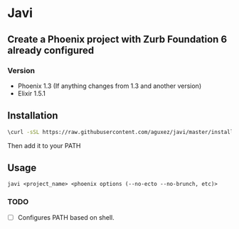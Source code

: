 # Javi

## Create a Phoenix project with Zurb Foundation 6 already configured

### Version
* Phoenix 1.3 (If anything changes from 1.3 and another version)
* Elixir 1.5.1

## Installation

```sh
\curl -sSL https://raw.githubusercontent.com/aguxez/javi/master/install | bash -s install
```

Then add it to your PATH

## Usage
`javi <project_name> <phoenix options (--no-ecto --no-brunch, etc)>`

### TODO
- [ ] Configures PATH based on shell.
